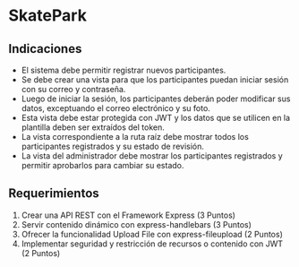 # SkatePark

## Indicaciones

- El sistema debe permitir registrar nuevos participantes.
- Se debe crear una vista para que los participantes puedan iniciar sesión con su correo y contraseña.
- Luego de iniciar la sesión, los participantes deberán poder modificar sus datos, exceptuando el correo electrónico y su foto.
- Esta vista debe estar protegida con JWT y los datos que se utilicen en la plantilla deben ser extraídos del token.
- La vista correspondiente a la ruta raíz debe mostrar todos los participantes registrados y su estado de revisión.
- La vista del administrador debe mostrar los participantes registrados y permitir aprobarlos para cambiar su estado.

## Requerimientos

1. Crear una API REST con el Framework Express (3 Puntos)
2. Servir contenido dinámico con express-handlebars (3 Puntos)
3. Ofrecer la funcionalidad Upload File con express-fileupload (2 Puntos)
4. Implementar seguridad y restricción de recursos o contenido con JWT (2 Puntos)
